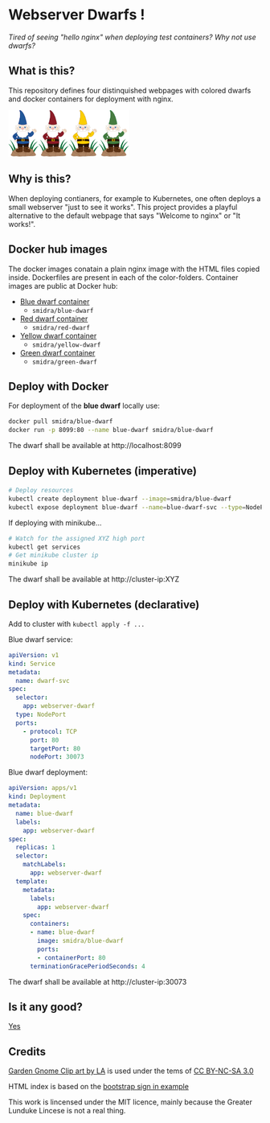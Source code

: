 Webserver Dwarfs !
==================
*Tired of seeing "hello nginx" when deploying test containers? Why not use dwarfs?*

What is this?
-------------
This repository defines four distinquished webpages with colored dwarfs and docker containers for deployment with nginx.

<img src="blue-dwarf/static/dwarf-blue-small.png" width="60" alt="Ori"><img src="red-dwarf/static/dwarf-red-small.png" width="60" alt="Kili"><img src="yellow-dwarf/static/dwarf-yellow-small.png" width="60" alt="Dvalin"><img src="green-dwarf/static/dwarf-green-small.png" width="60" alt="Bifur">

Why is this?
-------------
When deploying contianers, for example to Kubernetes, one often deploys a small webserver "just to see it works". This project provides a playful alternative to the default webpage that says "Welcome to nginx" or "It works!".

Docker hub images
-----------------
The docker images conatain a plain nginx image with the HTML files copied inside. Dockerfiles are present in each of the color-folders. Container images are public at Docker hub:
* [Blue dwarf container](https://hub.docker.com/r/smidra/blue-dwarf)
  * ``` smidra/blue-dwarf ```
* [Red dwarf container](https://hub.docker.com/r/smidra/red-dwarf)
  * ``` smidra/red-dwarf ```
* [Yellow dwarf container](https://hub.docker.com/r/smidra/yellow-dwarf)
  * ``` smidra/yellow-dwarf ```
* [Green dwarf container](https://hub.docker.com/r/smidra/green-dwarf)
  * ``` smidra/green-dwarf ```


Deploy with Docker
------------------
For deployment of the **blue dwarf** locally use:
``` bash
docker pull smidra/blue-dwarf
docker run -p 8099:80 --name blue-dwarf smidra/blue-dwarf
```
The dwarf shall be available at http://localhost:8099


Deploy with Kubernetes (imperative)
-----------------------------------
``` bash
# Deploy resources
kubectl create deployment blue-dwarf --image=smidra/blue-dwarf
kubectl expose deployment blue-dwarf --name=blue-dwarf-svc --type=NodePort --port=80
```
If deploying with minikube...
``` bash
# Watch for the assigned XYZ high port
kubectl get services
# Get minikube cluster ip
minikube ip
```

The dwarf shall be available at http://cluster-ip:XYZ


Deploy with Kubernetes (declarative)
------------------------------------
Add to cluster with ```kubectl apply -f ...```

Blue dwarf service:
``` yaml
apiVersion: v1
kind: Service
metadata:
  name: dwarf-svc
spec:
  selector:
    app: webserver-dwarf
  type: NodePort
  ports:
    - protocol: TCP
      port: 80
      targetPort: 80
      nodePort: 30073
```

Blue dwarf deployment:
``` yaml
apiVersion: apps/v1
kind: Deployment
metadata:
  name: blue-dwarf
  labels:
    app: webserver-dwarf
spec:
  replicas: 1
  selector:
    matchLabels:
      app: webserver-dwarf
  template:
    metadata:
      labels:
        app: webserver-dwarf
    spec:
      containers:
      - name: blue-dwarf
        image: smidra/blue-dwarf
        ports:
        - containerPort: 80
      terminationGracePeriodSeconds: 4
```

The dwarf shall be available at http://cluster-ip:30073

Is it any good?
---------------
[Yes](https://news.ycombinator.com/item?id=3067434)

Credits
-------
[Garden Gnome Clip art by LA](https://sweetclipart.com/garden-gnome-clip-art/) is used under the tems of [CC BY-NC-SA 3.0](https://creativecommons.org/licenses/by-nc-sa/3.0/)

HTML index is based on the [bootstrap sign in example](https://getbootstrap.com/docs/4.0/examples/sign-in/)

This work is lincensed under the MIT licence, mainly because the Greater Lunduke Lincese is not a real thing.
